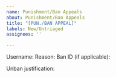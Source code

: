 ```yaml
---
name: Punishment/Ban Appeals
about: Punishment/Ban Appeals
title: "[PUN./BAN APPEAL]"
labels: New/Untriaged
assignees: ''

---
```


Username:
Reason:
Ban ID (if applicable):

Unban justification:
